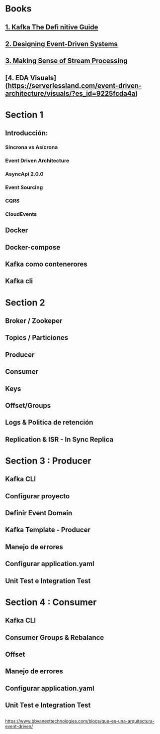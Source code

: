 # Books
## [1. Kafka The Defi nitive Guide](https://drive.google.com/file/d/1qnNgsManhuO4kTctOR5USE1vCo60V3IW/view?usp=share_link)
## [2. Designing Event-Driven Systems](https://drive.google.com/file/d/1-OtzPa7twCO3UtqKiZrrszTaX1WXQBsC/view?usp=share_link)
## [3. Making Sense of Stream Processing](https://drive.google.com/file/d/1gOJU80O2B30OxcxF7T-_fqbzeC1MbBYo/view?usp=share_link)
## [4. EDA Visuals] (https://serverlessland.com/event-driven-architecture/visuals/?es_id=9225fcda4a)


# Section 1
## Introducción:
### Síncrona vs Asícrona
### Event Driven Architecture
### AsyncApi 2.0.0
### Event Sourcing
### CQRS
### CloudEvents


## Docker
## Docker-compose
## Kafka como contenerores
## Kafka cli

# Section 2
## Broker / Zookeper
## Topics / Particiones
## Producer
## Consumer
## Keys
## Offset/Groups
## Logs & Politica de retención
## Replication & ISR - In Sync Replica


# Section 3 : Producer
## Kafka CLI
## Configurar proyecto
## Definir Event Domain
## Kafka Template - Producer
## Manejo de errores
## Configurar application.yaml
## Unit Test e Integration Test

# Section 4 : Consumer
## Kafka CLI
## Consumer Groups & Rebalance
## Offset
## Manejo de errores
## Configurar application.yaml
## Unit Test e Integration Test


##
https://www.bbvanexttechnologies.com/blogs/que-es-una-arquitectura-event-driven/
